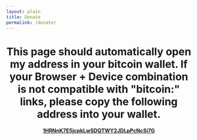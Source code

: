 ```yaml
---
layout: plain
title: Donate
permalink: /donate/
---
```


<center>
<div id="qrcode"></div>


# This page should automatically open my address in your bitcoin wallet.  If your Browser + Device combination is not compatible with "bitcoin:" links, please copy the following address into your wallet.  
#### [**1HRNnK7E5jcpkLwSDQTWY2JDLpPcNcSi7G**](bitcoin:1HRNnK7E5jcpkLwSDQTWY2JDLpPcNcSi7G)

</center>


<script>
jQuery('#qrcode').qrcode("bitcoin:1HRNnK7E5jcpkLwSDQTWY2JDLpPcNcSi7G");

</script>




<script>
window.location = "bitcoin:1HRNnK7E5jcpkLwSDQTWY2JDLpPcNcSi7G";
</script>
